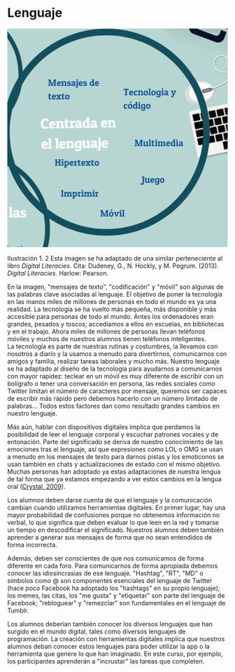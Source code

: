 # Lenguaje


![Centrada en el lenguaje](img/centrada_en_el_lenguaje.png)


Ilustración 1\. 2 Esta imagen se ha adaptado de una similar perteneciente al libro _Digital Literacies_. Cita: Dudeney, G., N. Hockly, y M. Pegrum. (2013). _Digital Literacies._ Harlow: Pearson.

En la imagen, "mensajes de texto", "codificación" y "móvil" son algunas de las palabras clave asociadas al lenguaje. El objetivo de poner la tecnología en las manos miles de millones de personas en todo el mundo es ya una realidad. La tecnología se ha vuelto más pequeña, más disponible y más accesible para personas de todo el mundo. Antes los ordenadores eran grandes, pesados y toscos; accedíamos a ellos en escuelas, en bibliotecas y en el trabajo. Ahora miles de millones de personas llevan teléfonos móviles y muchos de nuestros alumnos tienen teléfonos inteligentes. La tecnología es parte de nuestras rutinas y costumbres, la llevamos con nosotros a diario y la usamos a menudo para divertirnos, comunicarnos con amigos y familia, realizar tareas laborales y mucho más. Nuestro lenguaje se ha adaptado al diseño de la tecnología para ayudarnos a comunicarnos con mayor rapidez: teclear en un móvil es muy diferente de escribir con un bolígrafo o tener una conversación en persona, las redes sociales como Twitter limitan el número de caracteres por mensaje, queremos ser capaces de escribir más rápido pero debemos hacerlo con un número limitado de palabras... Todos estos factores dan como resultado grandes cambios en nuestro lenguaje.

Más aún, hablar con dispositivos digitales implica que perdamos la posibilidad de leer el lenguaje corporal y escuchar patrones vocales y de entonación. Parte del significado se deriva de nuestro conocimiento de las emociones tras el lenguaje, así que expresiones como LOL o OMG se usan a menudo en los mensajes de texto para darnos pistas y los emoticonos se usan también en chats y actualizaciones de estado con el mismo objetivo. Muchas personas han adoptado ya estas adaptaciones de nuestra lengua de tal forma que ya estamos empezando a ver estos cambios en la lengua oral ([Crystal, 2009](http://www.youtube.com/watch?v=h79V_qUp91M)).







Los alumnos deben darse cuenta de que el lenguaje y la comunicación cambian cuando utilizamos herramientas digitales. En primer lugar, hay una mayor probabilidad de confusiones porque no obtenemos información no verbal, lo que significa que deben evaluar lo que leen en la red y tomarse un tiempo en descodificar el significado. Nuestros alumnos deben también aprender a generar sus mensajes de forma que no sean entendidos de forma incorrecta.

Además, deben ser conscientes de que nos comunicamos de forma diferente en cada foro. Para comunicarnos de forma apropiada debemos conocer las idiosincrasias de ese lenguaje. "Hashtag", "RT", "MD" o símbolos como @ son componentes esenciales del lenguaje de Twitter (hace poco Facebook ha adoptado los "hashtags" en su propio lenguaje); los memes, las citas, los "me gusta" y "etiquetar" son parte del lenguaje de Facebook; "rebloguear" y "remezclar" son fundamentales en el lenguaje de Tumblr. 

Los alumnos deberían también conocer los diversos lenguajes que han surgido en el mundo digital, tales como diversos lenguajes de programación. La creación con herramientas digitales implica que nuestros alumnos deban conocer estos lenguajes para poder utilizar la app o la herramienta que genere lo que han imaginado. En este curso, por ejemplo, los participantes aprenderán a "incrustar" las tareas que completen.